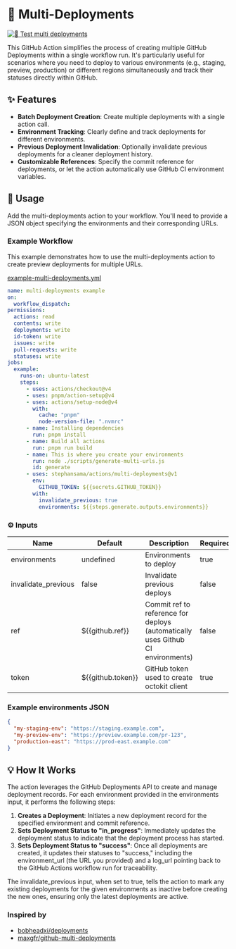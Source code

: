 # **🚀 Multi-Deployments**

[![🧪 Test multi deployments](https://github.com/stephansama/actions/actions/workflows/test-multi-deployments.yml/badge.svg)](https://github.com/stephansama/actions/actions/workflows/test-multi-deployments.yml)

This GitHub Action simplifies the process of creating multiple GitHub Deployments within a single workflow run. It's particularly useful for scenarios where you need to deploy to various environments (e.g., staging, preview, production) or different regions simultaneously and track their statuses directly within GitHub.

## **✨ Features**

* **Batch Deployment Creation**: Create multiple deployments with a single action call.
* **Environment Tracking**: Clearly define and track deployments for different environments.
* **Previous Deployment Invalidation**: Optionally invalidate previous deployments for a cleaner deployment history.
* **Customizable References**: Specify the commit reference for deployments, or let the action automatically use GitHub CI environment variables.

## **🚀 Usage**

Add the multi-deployments action to your workflow. You'll need to provide a JSON object specifying the environments and their corresponding URLs.

### **Example Workflow**

This example demonstrates how to use the multi-deployments action to create preview deployments for multiple URLs.

[example-multi-deployments.yml](../.github/workflows/examples/example-multi-deployments.yml)

```yaml
name: multi-deployments example
on:
  workflow_dispatch:
permissions:
  actions: read
  contents: write
  deployments: write
  id-token: write
  issues: write
  pull-requests: write
  statuses: write
jobs:
  example:
    runs-on: ubuntu-latest
    steps:
      - uses: actions/checkout@v4
      - uses: pnpm/action-setup@v4
      - uses: actions/setup-node@v4
        with:
          cache: "pnpm"
          node-version-file: ".nvmrc"
      - name: Installing dependencies
        run: pnpm install
      - name: Build all actions
        run: pnpm run build
      - name: This is where you create your environments
        run: node ./scripts/generate-multi-urls.js
        id: generate
      - uses: stephansama/actions/multi-deployments@v1
        env:
          GITHUB_TOKEN: ${{secrets.GITHUB_TOKEN}}
        with:
          invalidate_previous: true
          environments: ${{steps.generate.outputs.environments}}
```

<!-- ACTION start -->

### ⚙️ Inputs

| Name                | Default           | Description                                                                     | Required |
| ------------------- | ----------------- | ------------------------------------------------------------------------------- | -------- |
| environments        | undefined         | Environments to deploy                                                          | true     |
| invalidate\_previous | false             | Invalidate previous deploys                                                     | false    |
| ref                 | ${{github.ref}}   | Commit ref to reference for deploys (automatically uses Github CI environments) | false    |
| token               | ${{github.token}} | GitHub token used to create octokit client                                      | true     |

<!-- ACTION end -->

### **Example environments JSON**

```json
{
  "my-staging-env": "https://staging.example.com",
  "my-preview-env": "https://preview.example.com/pr-123",
  "production-east": "https://prod-east.example.com"
}
```

## **💡 How It Works**

The action leverages the GitHub Deployments API to create and manage deployment records. For each environment provided in the environments input, it performs the following steps:

1. **Creates a Deployment**: Initiates a new deployment record for the specified environment and commit reference.
2. **Sets Deployment Status to "in\_progress"**: Immediately updates the deployment status to indicate that the deployment process has started.
3. **Sets Deployment Status to "success"**: Once all deployments are created, it updates their statuses to "success," including the environment\_url (the URL you provided) and a log\_url pointing back to the GitHub Actions workflow run for traceability.

The invalidate\_previous input, when set to true, tells the action to mark any existing deployments for the given environments as inactive before creating the new ones, ensuring only the latest deployments are active.

### Inspired by

* [bobheadxi/deployments](https://github.com/bobheadxi/deployments)
* [maxgfr/github-multi-deployments](https://github.com/maxgfr/github-multi-deployments)
